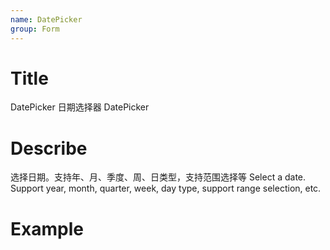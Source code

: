 ```yaml
---
name: DatePicker
group: Form
---
```


# Title

DatePicker 日期选择器
DatePicker

# Describe

选择日期。支持年、月、季度、周、日类型，支持范围选择等
Select a date. Support year, month, quarter, week, day type, support range selection, etc.

# Example
